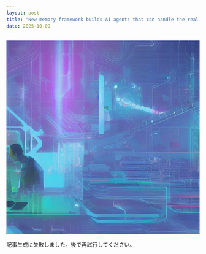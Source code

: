 ```yaml
---
layout: post
title: "New memory framework builds AI agents that can handle the real world's unpredictability"
date: 2025-10-09
---
```


![記事画像](assets/images/20251009_ai.png)

記事生成に失敗しました。後で再試行してください。
